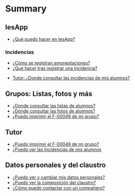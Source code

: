 # Summary

<!--
## Bases

* [Introduction](README.md)
-->
## IesApp
* [¿Qué puedo hacer en IesApp? ](iesapp.md)

### Incidencias
* [¿Cómo se registran amonestaciones?](incidencias01.md)
* [¿Qué hacer tras registrar una incidencia?](incidencias02.md)
- [Tutor: ¿Donde consultar las incidencias de mis alumnos?](listas03.md)

## Grupos: Listas, fotos y más

- [¿Donde consultar las listas de alumnos?](listas01.md)
- [¿Donde consultar las fotos de alumnos?](listas02.md)
- [¿Puedo imprimir el F-00049 de mi grupo?](f49.md)

## Tutor

<!--
- ¿Cómo puedo consultar los datos de mis alumnos?
-->
- [¿Puedo imprimir el F-00049 de mi grupo?](f49.md)
- [¿Puedo ver las Incidencias de mis alumnos](incidencias03.md)

## Datos personales y del  claustro

- [¿Puedo ver y cambiar mis datos personales?](profe01.md)
- [¿Puedo ver la composición del claustro?](profe02.md)
- [¿Cómo puedo contactar con un compañero?](profe03.md)